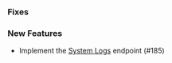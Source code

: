 ### Fixes

### New Features

- Implement the [System Logs](https://developer.bigcommerce.com/api-reference/6908d02370409-get-system-logs) 
  endpoint (#185)